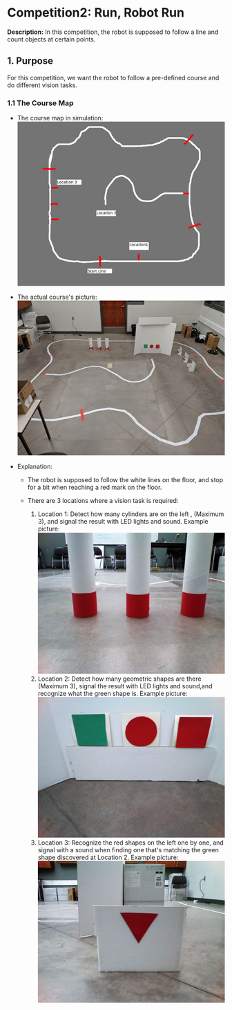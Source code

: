 # Competition2: Run, Robot Run

**Description:** In this competition, the robot is supposed to follow a line and count objects at certain points.

## 1. Purpose

For this competition, we want the robot to follow a pre-defined course and do different vision tasks. 

### 1.1 The Course Map

- The course map in simulation:
![map link](https://github.com/CMPUT412W19Team6/Competition2/blob/master/course_sim.png?s=200)

- The actual course's picture:
![pick link](https://github.com/CMPUT412W19Team6/Competition2/blob/master/course_pic.png?s=200)

- Explanation:
     - The robot is supposed to follow the white lines on the floor, and stop for a bit when reaching a red mark on the floor.
     - There are 3 locations where a vision task is required:
        
        1. Location 1: Detect how many cylinders are on the left , (Maximum 3), and signal the result with LED lights and sound. Example picture: ![location 1 picture](https://github.com/CMPUT412W19Team6/Competition2/blob/master/location1.png?s=200)
        2. Location 2: Detect how many geometric shapes are there (Maximum 3), signal the result with LED lights and sound,and recognize what the green shape is. Example picture: ![location 2 picture](https://github.com/CMPUT412W19Team6/Competition2/blob/master/location2.png?s=200)
        3. Location 3: Recognize the red shapes on the left one by one, and signal with a sound when finding one that's matching the green shape discovered at Location 2. Example picture: ![location 3 picture](https://github.com/CMPUT412W19Team6/Competition2/blob/master/location3.png?s=200)



<!-- 
## 2. Pre-requisites

## 2.1 Hardware requirement

- A kobuki turtlebot base
- An Asus Xtion Pro
- A controller (prefered logitach)
- A device with minimum 3 usb ports

### 2.2 Software requirement

- ROS kinetic ([Guide here](http://wiki.ros.org/kinetic/Installation/Ubuntu))

- Turtlebot packages ([Guide here](http://wiki.ros.org/action/show/Robots/TurtleBot?action=show&redirect=TurtleBot))

  ```bash
  sudo apt-get install ros-kinetic-turtlebot
  sudo apt-get install ros-kinetic-turtlebot-apps
  sudo apt-get install ros-kinetic-turtlebot-interactions
  sudo apt-get install ros-kinetic-turtlebot-simulator
  ```

- Kobuki ROS packages ([Guide here](https://wiki.ros.org/kobuki/Tutorials/Installation))

  ```bash
  sudo apt-get install ros-kinetic-kobuki
  sudo apt-get install ros-kinetic-kobuki-core
  ```

- Upgrade camera packages

  ```bash
  sudo apt-get install ros-kinetic-openni2-camera
  sudo apt-get install ros-kinetic-openni2-launch
  ```

- ROS smach ([Guide here](http://wiki.ros.org/smach))

- rviz ([Link here](http://wiki.ros.org/rviz))

## 3. Execution

### 3.1 Quickstart

1. Clone this repo into the source directory of your catkin workspace (e.g. catkin_ws/src)

   ```bash
   # under catkin_ws/src folder
   mkdir comp1
   git clone https://github.com/CMPUT412W19Team6/Competition1.git comp1
   ```

2. Run catkin_make and source the setup.bash

   ```bash
   cd ..
   catkin_make
   source ./devel/setup.bash
   ```

3. Connect your your kobuki base, Asus Xtion Pro and controller.

4. Power up the kobuki base

5. Start the library

   ```bash
   roslaunch comp1 comp1.launch
   ```

6. Start the turtlebot

   > note: you have to press B to stop the robot when `switching betwwen different modes`

   - to start `Evade` : press A on the controller
   - to start `Persuit`: press X on the contorller

7. To stop the turtlebot, press B on the controller

Optional: A simulation with two different turtlebots - one pursuer and one evader - can be started by starting the `multi_robot_simulation.launch` file (credit: [Sean Scheideman](https://github.com/scheideman/Multiple_turtlebots)) with:

    roslaunch comp1 multi_robot_simulation.launch

## 4. Concepts & Code

### Overview

- state machine:
  ![statemachine](https://github.com/CMPUT412W19Team6/Competition1/blob/master/statemachine.png?s=200)

### Evade

_Concept_:

    1. Move straight until the camera found anything that's within a 1.1 meters.

    2. Turn for 3 seconds. If range is less than 0.7 meter, turn with a higher anguler speed.
       Then check if the anything's winth `range`.
      > if yes, go to step 2
      > if no, go to step 1

    3. In case of a bump:
      3.1 move back 0.15 meter
      3.2 turn left
      3.3 move 0.4 meter
      3.4
        > if no more bump, turn back and go to step 1
        > if another bump, go to step 3.1


_Some code explanation_:

- How we calculated the minimum range from the laserScan message: minimum non-NAN number in the ranges list
  ```python
   def scan_callback(self, msg):
     validList = [x for x in msg.ranges if not math.isnan(x)]
     validList.append(float('Inf'))
     # g range ahead will be the minimal range
     self.g_range_ahead = min(validList)
  ```

### Persuit

_Concept_:

    1. Read LaserScan data and discard any data outside field of view.

    2. Find the nearest point inside field of view.

    3. Calculate the angular and linear distance of the nearest point from the center.

    4. Adjust robot's velocity:
      4.1 If target is too far away, increase robot's linear velocity. Else, decrease linear speed.
      4.2 If target is not at center, change robot's angular velocity to turn towards target. -->
